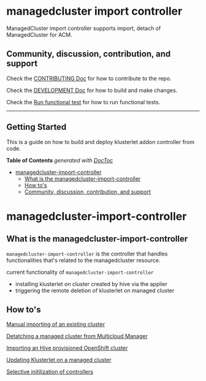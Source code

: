 [comment]: # ( Copyright Contributors to the Open Cluster Management project )

<!-- START doctoc generated TOC please keep comment here to allow auto update -->
<!-- DON'T EDIT THIS SECTION, INSTEAD RE-RUN doctoc TO UPDATE -->

# managedcluster import controller

ManagedCluster import controller supports import, detach of ManagedCluster for ACM.

## Community, discussion, contribution, and support

Check the [CONTRIBUTING Doc](CONTRIBUTING.md) for how to contribute to the repo.

Check the [DEVELOPMENT Doc](docs/development.md) for how to build and make changes.

Check the [Run functional test](docs/functional_test.md) for how to run functional tests.

------

## Getting Started

This is a guide on how to build and deploy klusterlet addon controller from code.

**Table of Contents**  *generated with [DocToc](https://github.com/thlorenz/doctoc)*

- [managedcluster-import-controller](#managedcluster-import-controller)
    - [What is the managedcluster-import-controller](#what-is-the-managedcluster-import-controller)
    - [How to's](#how-tos)
    - [Community, discussion, contribution, and support](#community-discussion-contribution-and-support)

<!-- END doctoc generated TOC please keep comment here to allow auto update -->

# managedcluster-import-controller

## What is the managedcluster-import-controller

`managedcluster-import-controller` is the controller that handles functionalities that's related to the managedcluster  resource.

current functionality of `managedcluster-import-controller`
- installing klusterlet on cluster created by hive via the applier
- triggering the remote deletion of klusterlet on managed cluster

## How to's

[Manual importing of an existing cluster](docs/managedcluster_manual_import.md)

[Detatching a managed cluster from Multicloud Manager](docs/detatch_managed_cluster.md)

[Importing an Hive provisioned OpenShift cluster](docs/hive_cluster_import.md)

[Updating Klusterlet on a managed cluster](docs/remote_klusterlet_update.md)

[Selective initilization of controllers](docs/selective_controller_init.md)
